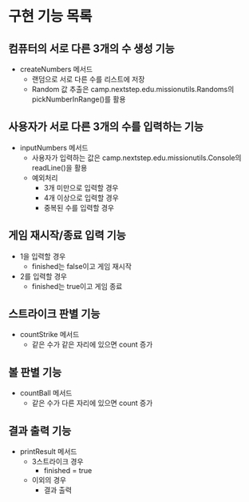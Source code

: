 # 구현 기능 목록

## 컴퓨터의 서로 다른 3개의 수 생성 기능
- createNumbers 메서드
  - 랜덤으로 서로 다른 수를 리스트에 저장
  - Random 값 추출은 camp.nextstep.edu.missionutils.Randoms의 pickNumberInRange()를 활용

## 사용자가 서로 다른 3개의 수를 입력하는 기능
- inputNumbers 메서드
  - 사용자가 입력하는 값은 camp.nextstep.edu.missionutils.Console의 readLine()을 활용
  - 예외처리
    - 3개 미만으로 입력할 경우
    - 4개 이상으로 입력할 경우
    - 중복된 수를 입력할 경우

## 게임 재시작/종료 입력 기능
- 1을 입력할 경우
  - finished는 false이고 게임 재시작
- 2를 입력할 경우
  - finished는 true이고 게임 종료

## 스트라이크 판별 기능
- countStrike 메서드
  - 같은 수가 같은 자리에 있으면 count 증가

## 볼 판별 기능
- countBall 메서드
  - 같은 수가 다른 자리에 있으면 count 증가

## 결과 출력 기능
- printResult 메서드
  - 3스트라이크 경우
    - finished = true
  - 이외의 경우
    - 결과 출력